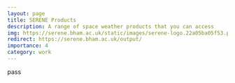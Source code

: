 ```yaml
---
layout: page
title: SERENE Products
description: A range of space weather products that you can access
img: https://serene.bham.ac.uk/static/images/serene-logo.22a05ba05f53.png
redirect: https://serene.bham.ac.uk/output/
importance: 4
category: work
---
```


pass
